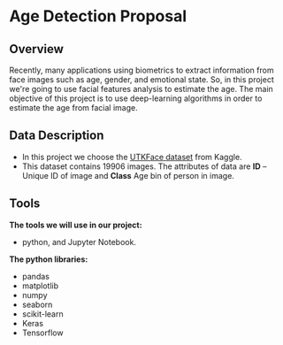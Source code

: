 # Age Detection Proposal

## Overview

Recently, many applications using biometrics to extract information from face images such as age, gender, and emotional state. 
So, in this project we're going to use facial features analysis to estimate the age. The main objective of this project is to use deep-learning algorithms in order to estimate the age from facial image.

## Data Description
- In this project we choose the [UTKFace dataset](https://www.kaggle.com/jangedoo/utkface-new) from Kaggle.
- This dataset contains 19906 images. The attributes of data are **ID** – Unique ID of image and **Class**  Age bin of person in image.
## Tools
**The tools we will use in our project:**
- python, and Jupyter Notebook.

**The python libraries:**
- pandas
- matplotlib
- numpy
- seaborn
- scikit-learn
- Keras
- Tensorflow
